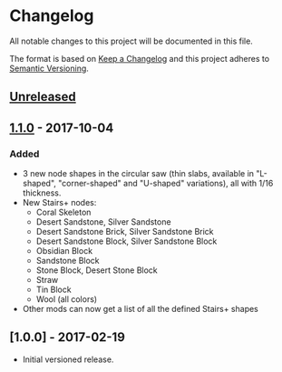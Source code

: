 # Changelog

All notable changes to this project will be documented in this file.

The format is based on [Keep a Changelog](http://keepachangelog.com/en/1.0.0/)
and this project adheres to [Semantic Versioning](http://semver.org/spec/v2.0.0.html).

## [Unreleased]

## [1.1.0] - 2017-10-04

### Added

- 3 new node shapes in the circular saw (thin slabs, available in
  "L-shaped", "corner-shaped" and "U-shaped" variations), all with 1/16
  thickness.
- New Stairs+ nodes:
  - Coral Skeleton
  - Desert Sandstone, Silver Sandstone
  - Desert Sandstone Brick, Silver Sandstone Brick
  - Desert Sandstone Block, Silver Sandstone Block
  - Obsidian Block
  - Sandstone Block
  - Stone Block, Desert Stone Block
  - Straw
  - Tin Block
  - Wool (all colors)
- Other mods can now get a list of all the defined Stairs+ shapes

## [1.0.0] - 2017-02-19

- Initial versioned release.

[Unreleased]: https://github.com/minetest-mods/moreblocks/compare/v1.1.0...HEAD
[1.1.0]: https://github.com/minetest-mods/moreblocks/compare/v1.0.0...v1.1.0

